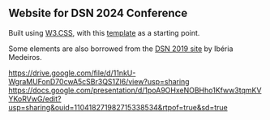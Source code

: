 ## Website for DSN 2024 Conference

Built using [W3.CSS](https://www.w3schools.com/w3css/default.asp), with this [template](https://www.w3schools.com/w3css/tryw3css_templates_portfolio.htm) as a starting point.

Some elements are also borrowed from the [DSN 2019 site](http://2019.dsn.org/) by Ibéria Medeiros.

https://drive.google.com/file/d/11nkU-WgraMUFonD70cwA5cSBr3QS1Zl6/view?usp=sharing
https://docs.google.com/presentation/d/1poA9OHxeNOBHho1Kfww3tqmKVYKoRVwG/edit?usp=sharing&ouid=110418271982715338534&rtpof=true&sd=true 
